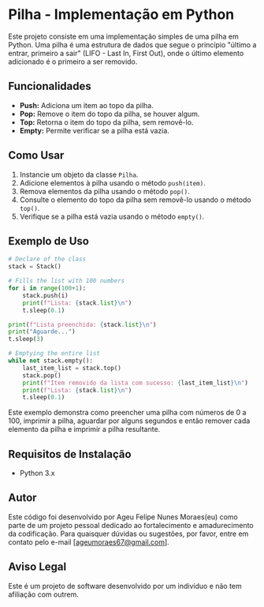 # Pilha - Implementação em Python

Este projeto consiste em uma implementação simples de uma pilha em Python. Uma pilha é uma estrutura de dados que segue o princípio "último a entrar, primeiro a sair" (LIFO - Last In, First Out), onde o último elemento adicionado é o primeiro a ser removido.

## Funcionalidades

- **Push:** Adiciona um item ao topo da pilha.
- **Pop:** Remove o item do topo da pilha, se houver algum.
- **Top:** Retorna o item do topo da pilha, sem removê-lo.
- **Empty:** Permite verificar se a pilha está vazia.

## Como Usar

1. Instancie um objeto da classe `Pilha`.
2. Adicione elementos à pilha usando o método `push(item)`.
3. Remova elementos da pilha usando o método `pop()`.
4. Consulte o elemento do topo da pilha sem removê-lo usando o método `top()`.
5. Verifique se a pilha está vazia usando o método `empty()`.

## Exemplo de Uso

```python
# Declare of the class
stack = Stack()

# Fills the list with 100 numbers
for i in range(100+1):
    stack.push(i)
    print(f"Lista: {stack.list}\n")
    t.sleep(0.1)

print(f"Lista preenchida: {stack.list}\n")
print("Aguarde...")
t.sleep(3)

# Emptying the entire list
while not stack.empty():
    last_item_list = stack.top()
    stack.pop()
    print(f"Item removido da lista com sucesso: {last_item_list}\n")
    print(f"Lista: {stack.list}\n")
    t.sleep(0.1)
```

Este exemplo demonstra como preencher uma pilha com números de 0 a 100, imprimir a pilha, aguardar por alguns segundos e então remover cada elemento da pilha e imprimir a pilha resultante.

## Requisitos de Instalação

- Python 3.x

## Autor

Este código foi desenvolvido por Ageu Felipe Nunes Moraes(eu) como parte de um projeto pessoal dedicado ao fortalecimento e amadurecimento da codificação. Para quaisquer dúvidas ou sugestões, por favor, entre em contato pelo e-mail [ageumoraes67@gmail.com].

## Aviso Legal

Este é um projeto de software desenvolvido por um indivíduo e não tem afiliação com outrem.
